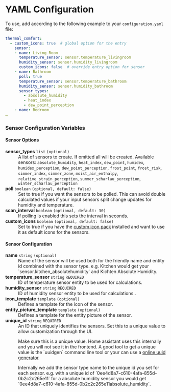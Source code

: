 # YAML Configuration

To use, add according to the following example to your `configuration.yaml` file:

```yaml
thermal_comfort:
  - custom_icons: true  # global option for the entry
    sensor:
    - name: Living Room
      temperature_sensor: sensor.temperature_livingroom
      humidity_sensor: sensor.humidity_livingroom
      custom_icons: false  # override entry option for sensor
    - name: Bathroom
      poll: true
      temperature_sensor: sensor.temperature_bathroom
      humidity_sensor: sensor.humidity_bathroom
      sensor_types:
        - absolute_humidity
        - heat_index
        - dew_point_perception
    - name: Bedroom
…
```
### Sensor Configuration Variables

#### Sensor Options
<dl>
  <dt><strong>sensor_types</strong> <code>list</code> <code>(optional)</code></dt>
  <dd>
    A list of sensors to create. If omitted all will be created.
    Available sensors: <code>absolute_humidity</code>,
    <code>heat_index</code>, <code>dew_point</code>,
    <code>humidex</code>, <code>humidex_perception</code>,
    <code>dew_point_perception</code>, <code>frost_point</code>,
    <code>frost_risk</code>, <code>simmer_index</code>,
    <code>simmer_zone</code>, <code>moist_air_enthalpy</code>,
    <code>relative_strain_perception</code>,
    <code>summer_scharlau_perception</code>, <code>winter_scharlau_perception</code>
  </dd>
  <dt><strong>poll</strong> <code>boolean</code> <code>(optional, default: false)</code></dt>
  <dd>
    Set to true if you want the sensors to be polled. This can avoid double
    calculated values if your input sensors split change updates for humidity
    and temperature.
  </dd>
  <dt><strong>scan_interval</strong> <code>boolean</code> <code>(optional, default: 30)</code></dt>
  <dd>
    If polling is enabled this sets the interval in seconds.
  </dd>
  <dt><strong>custom_icons</strong> <code>boolean</code> <code>(optional, default: false)</code></dt>
  <dd>Set to true if you have the <a href="https://github.com/dolezsa/thermal_comfort/blob/master/README.md#custom-icons">custom icon pack</a>
    installed and want to use it as default icons for the sensors.
  </dd>
</dl>

#### Sensor Configuration
<dl>
  <dt><strong>name</strong> <code>string</code> <code>(optional)</code></dt>
  <dd>
    Name of the sensor will be used both for the friendly name and entity id
    combined with the sensor type. e.g. Kitchen would get your
    `sensor.kitchen_absolutehumidity` and Kichten Absolute Humidity.</dd>
  <dt><strong>temperature_sensor</strong> <code>string</code> <code>REQUIRED</code></dt>
  <dd>ID of temperature sensor entity to be used for calculations.</dd>
  <dt><strong>humidity_sensor</strong>  <code>string</code> <code>REQUIRED</code></dt>
  <dd>ID of humidity sensor entity to be used for calculations..</dd>
  <dt><strong>icon_template</strong> <code>template</code> <code>(optional)</code></dt>
  <dd>Defines a template for the icon of the sensor.</dd>
  <dt><strong>entity_picture_template</strong> <code>template</code> <code>(optional)</code></dt>
  <dd>Defines a template for the entity picture of the sensor.</dd>
  <dt><strong>unique_id</strong> <code>string</code> <code>REQUIRED</code></dt>
  <dd>
    An ID that uniquely identifies the sensors. Set this to a unique value to
    allow customization through the UI.
    <p> Make sure this is a unique value. Home assistant uses this internally and you
    will not see it in the frontend.
    A good tool to get a unique value is the `uuidgen` command line tool or your can
    use a <a href="https://www.uuidgenerator.net/">online uuid generator</a></p>
    Internally we add the sensor type name to the unique id you set for each sensor.
    e.g. with a unique id of `0ee4d8a7-c610-4afa-855d-0b2c2c265e11` for a absolute humidity
    sensor you would get `0ee4d8a7-c610-4afa-855d-0b2c2c265e11absolute_humidity`.
  </dd>
</dl>
